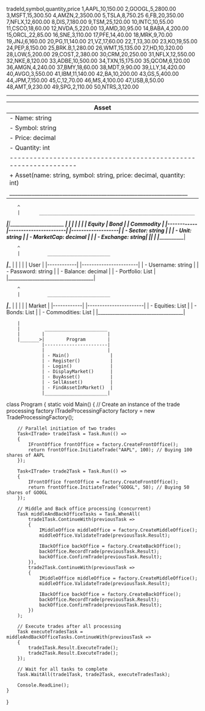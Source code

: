 tradeId,symbol,quantity,price
1,AAPL,10,150.00
2,GOOGL,5,2800.00
3,MSFT,15,300.50
4,AMZN,2,3500.00
5,TSLA,8,750.25
6,FB,20,350.00
7,NFLX,12,600.00
8,DIS,7,180.00
9,TSM,25,120.00
10,INTC,10,55.00
11,CSCO,18,60.00
12,NVDA,5,220.00
13,AMD,30,95.00
14,BABA,4,200.00
15,ORCL,22,85.00
16,SNE,3,110.00
17,PFE,14,40.00
18,MRK,9,70.00
19,JNJ,6,160.00
20,PG,11,140.00
21,VZ,17,60.00
22,T,13,30.00
23,KO,19,55.00
24,PEP,8,150.00
25,BRK.B,1,280.00
26,WMT,15,135.00
27,HD,10,320.00
28,LOW,5,200.00
29,COST,2,380.00
30,CRM,20,250.00
31,NFLX,12,550.00
32,NKE,8,120.00
33,ADBE,10,500.00
34,TXN,15,175.00
35,QCOM,6,120.00
36,AMGN,4,240.00
37,BMY,18,60.00
38,MDT,9,90.00
39,LLY,14,420.00
40,AVGO,3,550.00
41,IBM,11,140.00
42,BA,10,200.00
43,GS,5,400.00
44,JPM,7,150.00
45,C,12,70.00
46,MS,4,100.00
47,USB,8,50.00
48,AMT,9,230.00
49,SPG,2,110.00
50,NTRS,3,120.00
________________________________________________________________
|                             Asset                              |
|----------------------------------------------------------------|
| - Name: string                                                 |
| - Symbol: string                                               |
| - Price: decimal                                               |
| - Quantity: int                                                |
|----------------------------------------------------------------|
| + Asset(name: string, symbol: string, price: decimal, quantity: int) |
|________________________________________________________________|

        ^
        |       _________________________________________________________
   _____|______|_______________________            ___________________|
  |            |                       |          |                   |
  |  Equity    |        Bond           |          |    Commodity      |
  |------------|-----------------------|          |-------------------|
  | - Sector: string           |       |          | - Unit: string    |
  | - MarketCap: decimal       |       |          | - Exchange: string|
  |____________________________|       |          |___________________|

        ^
        |          _______________________
   _____|______   |                       |
  |            |  |         User          |
  |------------|  |-----------------------|
  | - Username: string                |
  | - Password: string                |
  | - Balance: decimal                |
  | - Portfolio: List<Asset>          |
  |___________________________________|

        ^
        |          _______________________
   _____|______   |                       |
  |            |  |        Market         |
  |------------|  |-----------------------|
  | - Equities: List<Equity>            |
  | - Bonds: List<Bond>                 |
  | - Commodities: List<Commodity>      |
  |___________________________________|

        |
        |         _______________________
        |        |                       |
        |_______>|        Program        |
                 |-----------------------|
                 |                       |
                 | - Main()               |
                 | - Register()           |
                 | - Login()              |
                 | - DisplayMarket()      |
                 | - BuyAsset()           |
                 | - SellAsset()          |
                 | - FindAssetInMarket()  |
                 |_______________________|
class Program
{
    static void Main()
    {
        // Create an instance of the trade processing factory
        ITradeProcessingFactory factory = new TradeProcessingFactory();

        // Parallel initiation of two trades
        Task<ITrade> trade1Task = Task.Run(() =>
        {
            IFrontOffice frontOffice = factory.CreateFrontOffice();
            return frontOffice.InitiateTrade("AAPL", 100); // Buying 100 shares of AAPL
        });

        Task<ITrade> trade2Task = Task.Run(() =>
        {
            IFrontOffice frontOffice = factory.CreateFrontOffice();
            return frontOffice.InitiateTrade("GOOGL", 50); // Buying 50 shares of GOOGL
        });

        // Middle and Back office processing (concurrent)
        Task middleAndBackOfficeTasks = Task.WhenAll(
            trade1Task.ContinueWith(previousTask =>
            {
                IMiddleOffice middleOffice = factory.CreateMiddleOffice();
                middleOffice.ValidateTrade(previousTask.Result);

                IBackOffice backOffice = factory.CreateBackOffice();
                backOffice.RecordTrade(previousTask.Result);
                backOffice.ConfirmTrade(previousTask.Result);
            }),
            trade2Task.ContinueWith(previousTask =>
            {
                IMiddleOffice middleOffice = factory.CreateMiddleOffice();
                middleOffice.ValidateTrade(previousTask.Result);

                IBackOffice backOffice = factory.CreateBackOffice();
                backOffice.RecordTrade(previousTask.Result);
                backOffice.ConfirmTrade(previousTask.Result);
            })
        );

        // Execute trades after all processing
        Task executeTradesTask = middleAndBackOfficeTasks.ContinueWith(previousTask =>
        {
            trade1Task.Result.ExecuteTrade();
            trade2Task.Result.ExecuteTrade();
        });

        // Wait for all tasks to complete
        Task.WaitAll(trade1Task, trade2Task, executeTradesTask);

        Console.ReadLine();
    }
}
